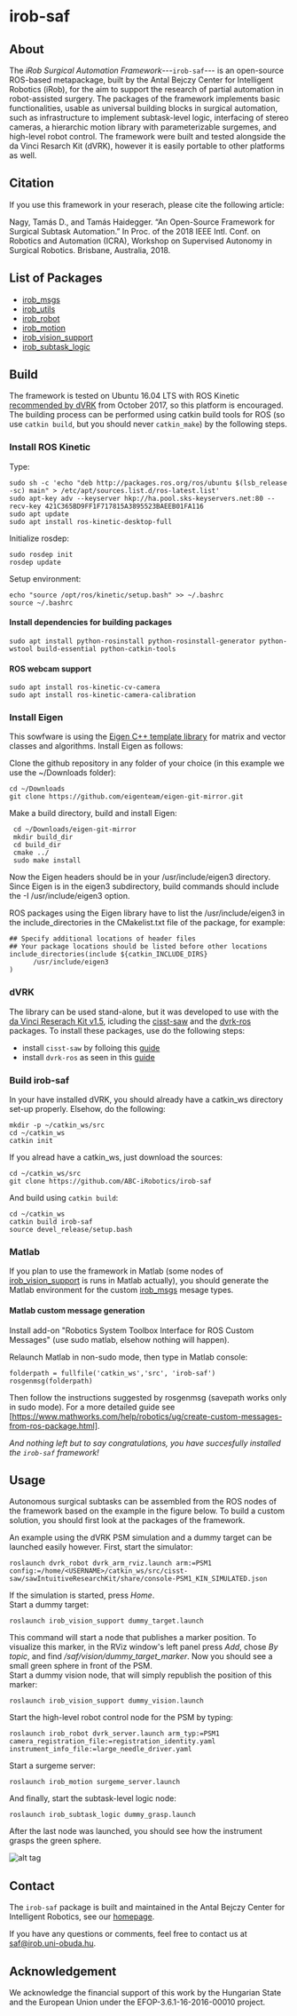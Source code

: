 # irob-saf

## About

The *iRob Surgical Automation Framework*---`irob-saf`--- is an open-source ROS-based metapackage, built by the Antal Bejczy Center for Intelligent Robotics (iRob), for the aim to support the research of partial automation in robot-assisted surgery.  The packages of the framework implements basic functionalities, usable as universal building blocks in surgical automation, such as infrastructure to implement subtask-level logic, interfacing of stereo cameras, a hierarchic motion library with parameterizable surgemes, and high-level robot control. The framework were built and tested alongside the da Vinci Resarch Kit (dVRK), however it is easily portable to other platforms as well.

## Citation

If you use this framework in your reserach, please cite the following article:

Nagy, Tamás D., and Tamás Haidegger. “An Open-Source Framework for Surgical Subtask Automation.” In Proc. of the 2018 IEEE Intl. Conf. on Robotics and Automation (ICRA), Workshop on Supervised Autonomy in Surgical Robotics. Brisbane, Australia, 2018.

## List of Packages
* [irob_msgs](https://github.com/ABC-iRobotics/irob-saf/tree/master/irob_msgs)
* [irob_utils](https://github.com/ABC-iRobotics/irob-saf/tree/master/irob_utils)
* [irob_robot](https://github.com/ABC-iRobotics/irob-saf/tree/master/irob_robot)
* [irob_motion](https://github.com/ABC-iRobotics/irob-saf/tree/master/irob_motion)
* [irob_vision_support](https://github.com/ABC-iRobotics/irob-saf/tree/master/irob_vision_support)
* [irob_subtask_logic](https://github.com/ABC-iRobotics/irob-saf/tree/master/irob_subtask_logic)


## Build

The framework is tested on Ubuntu 16.04 LTS with ROS Kinetic [recommended by dVRK](https://github.com/jhu-dvrk/sawIntuitiveResearchKit/wiki/Development-Environment) from October 2017, so this platform is encouraged. The building process can be performed using catkin build tools for ROS (so use `catkin build`, but you should never `catkin_make`) by the following steps.

### Install ROS Kinetic

Type:

    sudo sh -c 'echo "deb http://packages.ros.org/ros/ubuntu $(lsb_release -sc) main" > /etc/apt/sources.list.d/ros-latest.list'
    sudo apt-key adv --keyserver hkp://ha.pool.sks-keyservers.net:80 --recv-key 421C365BD9FF1F717815A3895523BAEEB01FA116
    sudo apt update
    sudo apt install ros-kinetic-desktop-full

Initialize rosdep:

    sudo rosdep init
    rosdep update

Setup environment:

    echo "source /opt/ros/kinetic/setup.bash" >> ~/.bashrc
    source ~/.bashrc

#### Install dependencies for building packages

    sudo apt install python-rosinstall python-rosinstall-generator python-wstool build-essential python-catkin-tools

#### ROS webcam support	

    sudo apt install ros-kinetic-cv-camera
    sudo apt install ros-kinetic-camera-calibration



### Install Eigen

This sowfware is using the [Eigen C++ template library](http://eigen.tuxfamily.org/index.php?title=Main_Page) for matrix and vector classes and algorithms. Install Eigen as follows:

Clone the github repository in any folder of your choice (in this example we use the ~/Downloads folder):

    cd ~/Downloads
    git clone https://github.com/eigenteam/eigen-git-mirror.git

Make a build directory, build and install Eigen:

     cd ~/Downloads/eigen-git-mirror
     mkdir build_dir
     cd build_dir
     cmake ../
     sudo make install

Now the Eigen headers should be in your /usr/include/eigen3 directory. Since Eigen is in the eigen3 subdirectory, build commands should include the -I /usr/include/eigen3 option.

ROS packages using the Eigen library have to list the /usr/include/eigen3 in the include_directories in the CMakelist.txt file of the package, for example:

    ## Specify additional locations of header files
    ## Your package locations should be listed before other locations
    include_directories(include ${catkin_INCLUDE_DIRS} 
          /usr/include/eigen3
    )
   
### dVRK
 
The library can be used stand-alone, but it was developed to use with the [da Vinci Reserach Kit v1.5](https://github.com/jhu-dvrk/sawIntuitiveResearchKit/wiki), icluding the [cisst-saw](https://github.com/jhu-cisst/cisst/wiki/Compiling-cisst-and-SAW-with-CMake#13-building-using-catkin-build-tools-for-ros) and the [dvrk-ros](https://github.com/jhu-dvrk/sawIntuitiveResearchKit/wiki/CatkinBuild#dvrk-ros) packages. To install these packages, use do the following steps:

* install `cisst-saw` by folloing this [guide](https://github.com/jhu-cisst/cisst/wiki/Compiling-cisst-and-SAW-with-CMake#13-building-using-catkin-build-tools-for-ros)
* install `dvrk-ros` as seen in this [guide](https://github.com/jhu-dvrk/sawIntuitiveResearchKit/wiki/CatkinBuild#dvrk-ros)

### Build irob-saf

In your have installed dVRK, you should already have a catkin_ws directory set-up properly. Elsehow, do the following:

    mkdir -p ~/catkin_ws/src
    cd ~/catkin_ws
    catkin init
    
If you alread have a catkin_ws, just download the sources:

    cd ~/catkin_ws/src
    git clone https://github.com/ABC-iRobotics/irob-saf
    
And build using `catkin build`:

    cd ~/catkin_ws
    catkin build irob-saf
    source devel_release/setup.bash
    
### Matlab

If you plan to use the framework in Matlab (some nodes of [irob_vision_support](https://github.com/ABC-iRobotics/irob-saf/tree/master/irob_vision_support) is runs in Matlab actually), you should generate the Matlab environment for the custom [irob_msgs](https://github.com/ABC-iRobotics/irob-saf/tree/master/irob_msgs) mesage types.

#### Matlab custom message generation

Install add-on "Robotics System Toolbox Interface for ROS Custom Messages" (use sudo matlab, elsehow nothing will happen).

Relaunch Matlab in non-sudo mode, then type in Matlab console:

    folderpath = fullfile('catkin_ws','src', 'irob-saf')
    rosgenmsg(folderpath)
        
Then follow the instructions suggested by rosgenmsg (savepath works only in sudo mode). For a more detailed guide see [https://www.mathworks.com/help/robotics/ug/create-custom-messages-from-ros-package.html].


    
*And nothing left but to say congratulations, you have succesfully installed the `irob-saf` framework!*

## Usage

Autonomous surgical subtasks can be assembled from the ROS nodes of the framework based on the example in the figure below. To build a custom solution, you should first look at the packages of the framework.

An example using the dVRK PSM simulation and a dummy target can be launched easily however. First, start the simulator:

    roslaunch dvrk_robot dvrk_arm_rviz.launch arm:=PSM1 config:=/home/<USERNAME>/catkin_ws/src/cisst-saw/sawIntuitiveResearchKit/share/console-PSM1_KIN_SIMULATED.json
    
If the simulation is started, press *Home*.  
Start a dummy target:

    roslaunch irob_vision_support dummy_target.launch 
    
This command will start a node that publishes a marker position. To visualize this marker, in the RViz window's left panel press *Add*, chose *By topic*, and find */saf/vision/dummy_target_marker*. Now you should see a small green sphere in front of the PSM.  
Start a dummy vision node, that will simply republish the position of this marker:

    roslaunch irob_vision_support dummy_vision.launch 
    
Start the high-level robot control node for the PSM by typing:

    roslaunch irob_robot dvrk_server.launch arm_typ:=PSM1 camera_registration_file:=registration_identity.yaml instrument_info_file:=large_needle_driver.yaml
    
Start a surgeme server:

    roslaunch irob_motion surgeme_server.launch

And finally, start the subtask-level logic node:

    roslaunch irob_subtask_logic dummy_grasp.launch 
    
After the last node was launched, you should see how the instrument grasps the green sphere.  
  
    

![alt tag](docs/irob-autosurg-blockdiagram.png)

## Contact

The `irob-saf` package is built and maintained in the Antal Bejczy Center for Intelligent Robotics, see our [homepage](http://irob.uni-obuda.hu/?q=en). 

If you have any questions or comments, feel free to contact us at saf@irob.uni-obuda.hu.


## Acknowledgement
We acknowledge the financial support of this work by the Hungarian State and the European Union under the  EFOP-3.6.1-16-2016-00010 project.

